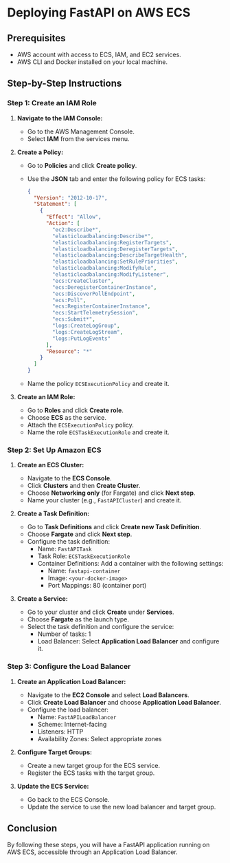 # Deploying FastAPI on AWS ECS

## Prerequisites

- AWS account with access to ECS, IAM, and EC2 services.
- AWS CLI and Docker installed on your local machine.

## Step-by-Step Instructions

### Step 1: Create an IAM Role

1. **Navigate to the IAM Console:**
   - Go to the AWS Management Console.
   - Select **IAM** from the services menu.

2. **Create a Policy:**
   - Go to **Policies** and click **Create policy**.
   - Use the **JSON** tab and enter the following policy for ECS tasks:

     ```json
     {
       "Version": "2012-10-17",
       "Statement": [
         {
           "Effect": "Allow",
           "Action": [
             "ec2:Describe*",
             "elasticloadbalancing:Describe*",
             "elasticloadbalancing:RegisterTargets",
             "elasticloadbalancing:DeregisterTargets",
             "elasticloadbalancing:DescribeTargetHealth",
             "elasticloadbalancing:SetRulePriorities",
             "elasticloadbalancing:ModifyRule",
             "elasticloadbalancing:ModifyListener",
             "ecs:CreateCluster",
             "ecs:DeregisterContainerInstance",
             "ecs:DiscoverPollEndpoint",
             "ecs:Poll",
             "ecs:RegisterContainerInstance",
             "ecs:StartTelemetrySession",
             "ecs:Submit*",
             "logs:CreateLogGroup",
             "logs:CreateLogStream",
             "logs:PutLogEvents"
           ],
           "Resource": "*"
         }
       ]
     }
     ```

   - Name the policy `ECSExecutionPolicy` and create it.

3. **Create an IAM Role:**
   - Go to **Roles** and click **Create role**.
   - Choose **ECS** as the service.
   - Attach the `ECSExecutionPolicy` policy.
   - Name the role `ECSTaskExecutionRole` and create it.

### Step 2: Set Up Amazon ECS

1. **Create an ECS Cluster:**
   - Navigate to the **ECS Console**.
   - Click **Clusters** and then **Create Cluster**.
   - Choose **Networking only** (for Fargate) and click **Next step**.
   - Name your cluster (e.g., `FastAPICluster`) and create it.

2. **Create a Task Definition:**
   - Go to **Task Definitions** and click **Create new Task Definition**.
   - Choose **Fargate** and click **Next step**.
   - Configure the task definition:
     - Name: `FastAPITask`
     - Task Role: `ECSTaskExecutionRole`
     - Container Definitions: Add a container with the following settings:
       - Name: `fastapi-container`
       - Image: `<your-docker-image>`
       - Port Mappings: 80 (container port)

3. **Create a Service:**
   - Go to your cluster and click **Create** under **Services**.
   - Choose **Fargate** as the launch type.
   - Select the task definition and configure the service:
     - Number of tasks: 1
     - Load Balancer: Select **Application Load Balancer** and configure it.

### Step 3: Configure the Load Balancer

1. **Create an Application Load Balancer:**
   - Navigate to the **EC2 Console** and select **Load Balancers**.
   - Click **Create Load Balancer** and choose **Application Load Balancer**.
   - Configure the load balancer:
     - Name: `FastAPILoadBalancer`
     - Scheme: Internet-facing
     - Listeners: HTTP
     - Availability Zones: Select appropriate zones

2. **Configure Target Groups:**
   - Create a new target group for the ECS service.
   - Register the ECS tasks with the target group.

3. **Update the ECS Service:**
   - Go back to the ECS Console.
   - Update the service to use the new load balancer and target group.

## Conclusion

By following these steps, you will have a FastAPI application running on AWS ECS, accessible through an Application Load Balancer.
